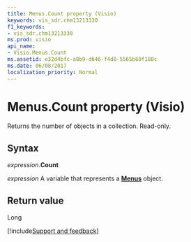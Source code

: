 ```yaml
---
title: Menus.Count property (Visio)
keywords: vis_sdr.chm13213330
f1_keywords:
- vis_sdr.chm13213330
ms.prod: visio
api_name:
- Visio.Menus.Count
ms.assetid: e32d4bfc-a8b9-d646-f4d8-5565b60f180c
ms.date: 06/08/2017
localization_priority: Normal
---
```



# Menus.Count property (Visio)

Returns the number of objects in a collection. Read-only.


## Syntax

_expression_.**Count**

_expression_ A variable that represents a **[Menus](Visio.Menus.md)** object.


## Return value

Long

[!include[Support and feedback](~/includes/feedback-boilerplate.md)]